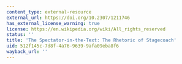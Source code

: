 ```yaml
---
content_type: external-resource
external_url: https://doi.org/10.2307/1211746
has_external_license_warning: true
license: https://en.wikipedia.org/wiki/All_rights_reserved
status: ''
title: 'The Spectator-in-the-Text: The Rhetoric of Stagecoach'
uid: 512f145c-7d8f-4a76-9639-9afa09eba8f6
wayback_url: ''
---
```

